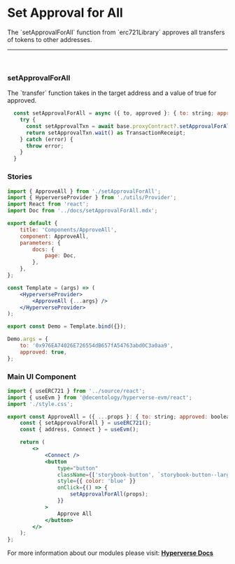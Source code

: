 # Set Approval for All

<p> The `setApprovalForAll` function from `erc721Library` approves all transfers of tokens to other addresses. </p>

---

<br>

### setApprovalForAll

<p> The `transfer` function takes in the target address and a value of true for approved. </p>

```jsx
  const setApprovalForAll = async ({ to, approved }: { to: string; approved: boolean }) => {
    try {
      const setApprovalTxn = await base.proxyContract?.setApprovalForAll(to, approved);
      return setApprovalTxn.wait() as TransactionReceipt;
    } catch (error) {
      throw error;
    }
  }
```

### Stories

```jsx
import { ApproveAll } from './setApprovalForAll';
import { HyperverseProvider } from './utils/Provider';
import React from 'react';
import Doc from '../docs/setApprovalForAll.mdx';

export default {
	title: 'Components/ApproveAll',
	component: ApproveAll,
	parameters: {
		docs: {
			page: Doc,
		},
	},
};

const Template = (args) => (
	<HyperverseProvider>
		<ApproveAll {...args} />
	</HyperverseProvider>
);

export const Demo = Template.bind({});

Demo.args = {
	to: '0x976EA74026E726554dB657fA54763abd0C3a0aa9',
	approved: true,
};
```

### Main UI Component

```jsx
import { useERC721 } from '../source/react';
import { useEvm } from '@decentology/hyperverse-evm/react';
import './style.css';

export const ApproveAll = ({ ...props }: { to: string; approved: boolean }) => {
	const { setApprovalForAll } = useERC721();
	const { address, Connect } = useEvm();

	return (
		<>
			<Connect />
			<button
				type="button"
				className={['storybook-button', `storybook-button--large`].join(' ')}
				style={{ color: 'blue' }}
				onClick={() => {
					setApprovalForAll(props);
				}}
			>
				Approve All
			</button>
		</>
	);
};
```

For more information about our modules please visit: [**Hyperverse Docs**](docs.hyperverse.dev)

